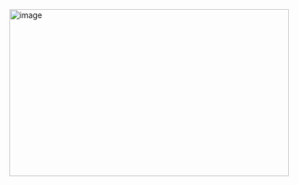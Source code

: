 <img width="498" height="299" alt="image" src="https://github.com/user-attachments/assets/9c8d92d6-5f01-4a21-b899-baba18f1d4bc" />
